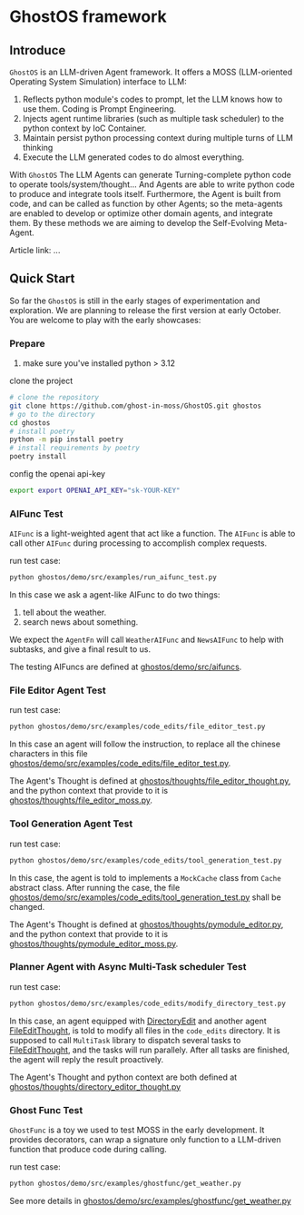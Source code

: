 # GhostOS framework

## Introduce

`GhostOS` is an LLM-driven Agent framework.
It offers a MOSS (LLM-oriented Operating System Simulation) interface to LLM:

1. Reflects python module's codes to prompt, let the LLM knows how to use them. Coding is Prompt Engineering.
2. Injects agent runtime libraries (such as multiple task scheduler) to the python context by IoC Container.
3. Maintain persist python processing context during multiple turns of LLM thinking
4. Execute the LLM generated codes to do almost everything.

With `GhostOS` The LLM Agents can generate Turning-complete python code to operate tools/system/thought...
And Agents are able to write python code to produce and integrate tools itself.
Furthermore, the Agent is built from code, and can be called as function by other Agents;
so the meta-agents are enabled to develop or optimize other domain agents, and integrate them.
By these methods we are aiming to develop the Self-Evolving Meta-Agent.

Article link: ...

## Quick Start

So far the `GhostOS` is still in the early stages of experimentation and exploration.
We are planning to release the first version at early October.
You are welcome to play with the early showcases:

### Prepare

1. make sure you've installed python > 3.12

clone the project

```bash
# clone the repository
git clone https://github.com/ghost-in-moss/GhostOS.git ghostos
# go to the directory
cd ghostos
# install poetry
python -m pip install poetry
# install requirements by poetry
poetry install
```

config the openai api-key

```bash
export export OPENAI_API_KEY="sk-YOUR-KEY"
```

### AIFunc Test

`AIFunc` is a light-weighted agent that act like a function.
The `AIFunc` is able to call other `AIFunc` during processing to accomplish complex requests.

run test case:

```bash
python ghostos/demo/src/examples/run_aifunc_test.py
```

In this case we ask a agent-like AIFunc to do two things:

1. tell about the weather.
2. search news about something.

We expect the `AgentFn` will call `WeatherAIFunc` and `NewsAIFunc` to help with subtasks,
and give a final result to us.

The testing AIFuncs are defined at [ghostos/demo/src/aifuncs]().

### File Editor Agent Test

run test case:

```bash
python ghostos/demo/src/examples/code_edits/file_editor_test.py
```

In this case an agent will follow the instruction,
to replace all the chinese characters in this file [ghostos/demo/src/examples/code_edits/file_editor_test.py]().

The Agent's Thought is defined at [ghostos/thoughts/file_editor_thought.py](),
and the python context that provide to it is [ghostos/thoughts/file_editor_moss.py]().

### Tool Generation Agent Test

run test case:

```bash
python ghostos/demo/src/examples/code_edits/tool_generation_test.py
```

In this case, the agent is told to implements a `MockCache` class from `Cache` abstract class.
After running the case, the file [ghostos/demo/src/examples/code_edits/tool_generation_test.py]() shall be changed.

The Agent's Thought is defined at [ghostos/thoughts/pymodule_editor.py](),
and the python context that provide to it is [ghostos/thoughts/pymodule_editor_moss.py]().

### Planner Agent with Async Multi-Task scheduler Test

run test case:

```bash
python ghostos/demo/src/examples/code_edits/modify_directory_test.py
```

In this case, an agent equipped with [DirectoryEdit](ghostos/libraries/file_editor.py)
and another agent [FileEditThought](ghostos/thoughts/file_editor_thought.py),
is told to modify all files in the `code_edits` directory.
It is supposed to call `MultiTask` library to dispatch several tasks
to [FileEditThought](ghostos/thoughts/file_editor_thought.py),
and the tasks will run parallely. After all tasks are finished, the agent will reply the result proactively.

The Agent's Thought and python context are both defined at [ghostos/thoughts/directory_editor_thought.py]()

### Ghost Func Test

`GhostFunc` is a toy we used to test MOSS in the early development.
It provides decorators, can wrap a signature only function to a LLM-driven function that produce code during calling.

run test case:

```bash
python ghostos/demo/src/examples/ghostfunc/get_weather.py
```

See more details in [ghostos/demo/src/examples/ghostfunc/get_weather.py]()



